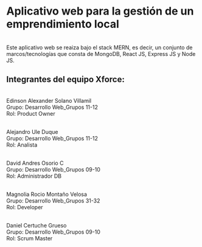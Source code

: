 # Aplicativo web para la gestión de un emprendimiento local

\
Este aplicativo web se reaiza bajo el stack MERN, es decir, un conjunto de marcos/tecnologías que consta de MongoDB, React JS, Express JS y Node JS.


## Integrantes del **equipo Xforce**: 
\
Edinson Alexander Solano Villamil \
Grupo: Desarrollo Web_Grupos 11-12 \
Rol: Product Owner 
 
\
Alejandro Ule Duque \
Grupo: Desarrollo Web_Grupos 11-12 \
Rol: Analista

\
David Andres Osorio C \
Grupo: Desarrollo Web_Grupos 09-10 \
Rol: Administrador DB

\
Magnolia Rocio Montaño Velosa \
Grupo: Desarrollo Web_Grupos 31-32 \
Rol: Developer

\
Daniel Certuche Grueso \
Grupo: Desarrollo Web_Grupos 09-10 \
Rol: Scrum Master 
